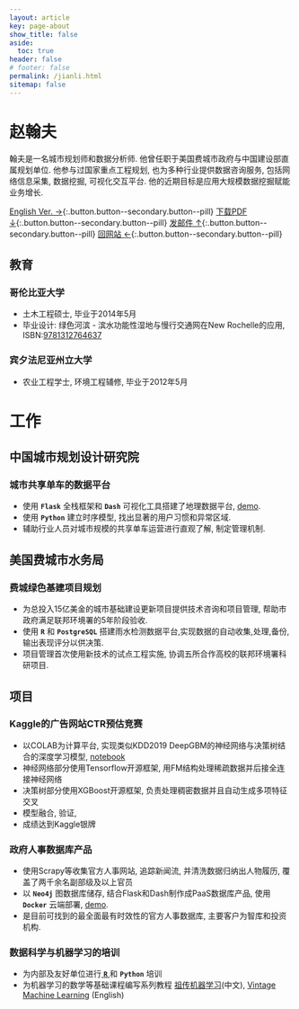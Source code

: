 ```yaml
---
layout: article
key: page-about
show_title: false
aside:
  toc: true
header: false
# footer: false
permalink: /jianli.html
sitemap: false
---
```

# 赵翰夫

翰夫是一名城市规划师和数据分析师. 他曾任职于美国费城市政府与中国建设部直属规划单位. 他参与过国家重点工程规划, 也为多种行业提供数据咨询服务, 包括网络信息采集, 数据挖掘, 可视化交互平台. 他的近期目标是应用大规模数据挖掘赋能业务增长.


[English Ver. →](/resume.html){:.button.button--secondary.button--pill} 
[下载PDF ↓](/assets/jianli.pdf){:.button.button--secondary.button--pill} 
[发邮件 ↑](mailto:zhhfu29@gmail.com){:.button.button--secondary.button--pill}
[回网站 ←](/){:.button.button--secondary.button--pill}

## 教育

### 哥伦比亚大学
- 土木工程硕士, 毕业于2014年5月
- 毕业设计: 绿色河滨 - 滨水功能性湿地与慢行交通网在New Rochelle的应用, ISBN:[9781312764637](http://www.lulu.com/us/en/shop/urban-design-lab/alternative-futures-for-new-rochelle/ebook/product-21958564.html)

### 宾夕法尼亚州立大学
- 农业工程学士, 环境工程辅修, 毕业于2012年5月

# 工作

## 中国城市规划设计研究院

### 城市共享单车的数据平台
- 使用 __`Flask`__ 全栈框架和 __`Dash`__ 可视化工具搭建了地理数据平台, [demo](/).
- 使用 __`Python`__ 建立时序模型, 找出显著的用户习惯和异常区域.
- 辅助行业人员对城市规模的共享单车运营进行直观了解, 制定管理机制.

## 美国费城市水务局

### 费城绿色基建项目规划
- 为总投入15亿美金的城市基础建设更新项目提供技术咨询和项目管理, 帮助市政府满足联邦环境署的5年阶段验收.
- 使用 __`R`__ 和 __`PostgreSQL`__ 搭建雨水检测数据平台,实现数据的自动收集,处理,备份,输出表现评分以供决策.
- 项目管理首次使用新技术的试点工程实施, 协调五所合作高校的联邦环境署科研项目.


## 项目

### Kaggle的广告网站CTR预估竞赛
- 以COLAB为计算平台, 实现类似KDD2019 DeepGBM的神经网络与决策树结合的深度学习模型, [notebook](/)
- 神经网络部分使用Tensorflow开源框架, 用FM结构处理稀疏数据并后接全连接神经网络
- 决策树部分使用XGBoost开源框架, 负责处理稠密数据并且自动生成多项特征交叉
- 模型融合, 验证, 
- 成绩达到Kaggle银牌


### 政府人事数据库产品
- 使用Scrapy等收集官方人事网站, 追踪新闻流, 并清洗数据归纳出人物履历, 覆盖了两千余名副部级及以上官员
- 以 __`Neo4j`__ 图数据库储存, 结合Flask和Dash制作成PaaS数据库产品, 使用 __`Docker`__ 云端部署, [demo](/).
- 是目前可找到的最全面最有时效性的官方人事数据库, 主要客户为智库和投资机构.


### 数据科学与机器学习的培训
- 为内部及友好单位进行[ __`R`__ ](/data/R-Introduction)和 __`Python`__ 培训
- 为机器学习的数学等基础课程编写系列教程 [祖传机器学习](https://zh.vintageml.com)(中文), [Vintage Machine Learning](https://en.vintageml.com) (English)